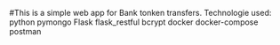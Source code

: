 #This is a simple web app for Bank tonken transfers.
Technologie used:
	python
	pymongo
	Flask
	flask_restful
	bcrypt
	docker
	docker-compose
	postman 
